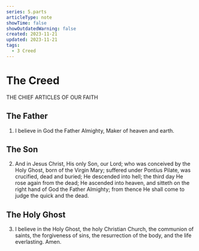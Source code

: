 ```yaml
---
series: 5.parts
articleType: note
showTime: false
showOutdatedWarning: false
created: 2023-11-21
updated: 2023-11-21
tags:
  - 3 Creed
---
```


# The Creed
THE CHIEF ARTICLES OF OUR FAITH

## The Father
1. I believe in God the Father Almighty, Maker of heaven and earth.

## The Son
2. And in Jesus Christ, His only Son, our Lord; who was conceived by the Holy Ghost, born of the Virgin Mary; suffered under Pontius Pilate, was crucified, dead and buried; He descended into hell; the third day He rose again from the dead; He ascended into heaven, and sitteth on the right hand of God the Father Almighty; from thence He shall come to judge the quick and the dead.

## The Holy Ghost
3. I believe in the Holy Ghost, the holy Christian Church, the communion of saints, the forgiveness of sins, the resurrection of the body, and the life everlasting. Amen.

<!-- 
Made by laywer Kyrie Eleison 2023.
-->